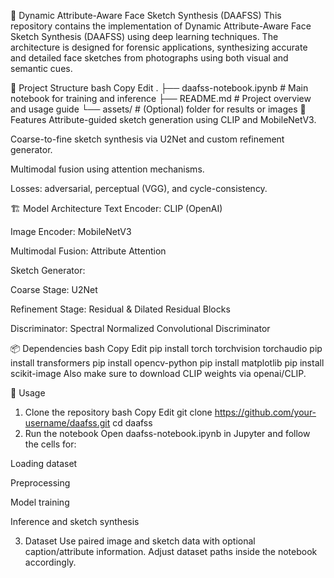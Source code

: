 🧠 Dynamic Attribute-Aware Face Sketch Synthesis (DAAFSS)
This repository contains the implementation of Dynamic Attribute-Aware Face Sketch Synthesis (DAAFSS) using deep learning techniques. The architecture is designed for forensic applications, synthesizing accurate and detailed face sketches from photographs using both visual and semantic cues.

📁 Project Structure
bash
Copy
Edit
.
├── daafss-notebook.ipynb     # Main notebook for training and inference
├── README.md                 # Project overview and usage guide
└── assets/                   # (Optional) folder for results or images
🚀 Features
Attribute-guided sketch generation using CLIP and MobileNetV3.

Coarse-to-fine sketch synthesis via U2Net and custom refinement generator.

Multimodal fusion using attention mechanisms.

Losses: adversarial, perceptual (VGG), and cycle-consistency.

🏗️ Model Architecture
Text Encoder: CLIP (OpenAI)

Image Encoder: MobileNetV3

Multimodal Fusion: Attribute Attention

Sketch Generator:

Coarse Stage: U2Net

Refinement Stage: Residual & Dilated Residual Blocks

Discriminator: Spectral Normalized Convolutional Discriminator

📦 Dependencies
bash
Copy
Edit
pip install torch torchvision torchaudio
pip install transformers
pip install opencv-python
pip install matplotlib
pip install scikit-image
Also make sure to download CLIP weights via openai/CLIP.

📝 Usage
1. Clone the repository
bash
Copy
Edit
git clone https://github.com/your-username/daafss.git
cd daafss
2. Run the notebook
Open daafss-notebook.ipynb in Jupyter and follow the cells for:

Loading dataset

Preprocessing

Model training

Inference and sketch synthesis

3. Dataset
Use paired image and sketch data with optional caption/attribute information. Adjust dataset paths inside the notebook accordingly.
